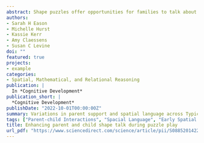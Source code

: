 ```yaml
---
abstract: Shape puzzles offer opportunities for families to talk about geometric concepts, which supports early spatial reasoning. However, puzzle features (i.e., similarity of shapes) may influence the nature of parent-child talk about shapes (e.g., labeling shapes vs. elaborating on shape properties). In this study, 128 dyads of parents and children (ages 30–47 months) completed both Typical and Highly Alignable (HA) shape puzzles. Compared to the HA puzzle, there was more shape labeling during the Typical puzzle; the HA puzzle elicited more elaborative shape talk (particularly comparing and contrasting shapes). Further, the HA puzzle elicited more elaborative shape talk when similar shapes were distributed on different rows rather than arranged side-by-side. Follow-up analyses found the HA puzzles were more difficult for children to complete. Findings suggest that including similar shapes and manipulating the arrangement of shapes may increase the difficulty of puzzles and elicit increased parent support and enhanced parent-child spatial language during puzzle play.
authors:
- Sarah H Eason
- Michelle Hurst
- Kassie Kerr
- Amy Claessens
- Susan C Levine
doi: ""
featured: true
projects:
- example
categories:
- Spatial, Mathematical, and Relational Reasoning
publication: |
  In *Cognitive Development*
publication_short: |
  *Cognitive Development*
publishDate: "2022-10-01T00:00:00Z"
summary: Variations in parent support and spatial language across Typical and Highly Alignable shape puzzles.
tags: ["Parent-child Interactions", "Spacial Language", "Early Spatial Reasoning"]
title: Enhancing parent and child shape talk during puzzle play
url_pdf: "https://www.sciencedirect.com/science/article/pii/S0885201422000983"
---
```

